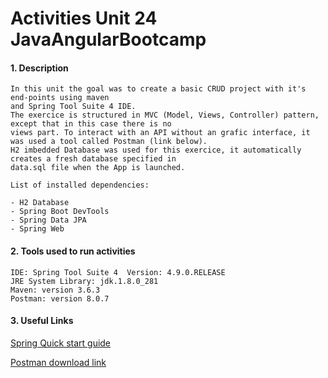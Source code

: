 # Activities Unit 24 JavaAngularBootcamp

#### 1. Description
```
In this unit the goal was to create a basic CRUD project with it's end-points using maven
and Spring Tool Suite 4 IDE. 
The exercice is structured in MVC (Model, Views, Controller) pattern, except that in this case there is no 
views part. To interact with an API without an grafic interface, it was used a tool called Postman (link below).
H2 imbedded Database was used for this exercice, it automatically creates a fresh database specified in 
data.sql file when the App is launched.

List of installed dependencies:

- H2 Database 
- Spring Boot DevTools
- Spring Data JPA
- Spring Web
```

#### 2. Tools used to run activities
```
IDE: Spring Tool Suite 4  Version: 4.9.0.RELEASE
JRE System Library: jdk.1.8.0_281  
Maven: version 3.6.3 
Postman: version 8.0.7
```
#### 3. Useful Links

[Spring Quick start guide](https://spring.io/quickstart)

[Postman download link](https://www.postman.com/downloads/)




